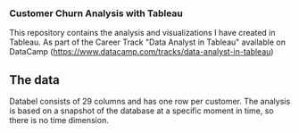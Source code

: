 ### Customer Churn Analysis with Tableau

This repository contains the analysis and visualizations I have created in Tableau. As part of the Career Track "Data Analyst in Tableau" available on DataCamp (https://www.datacamp.com/tracks/data-analyst-in-tableau)

## The data
Databel consists of 29 columns and has one row per customer. The analysis is based on a snapshot of the database at a specific moment in time, so there is no time dimension.
